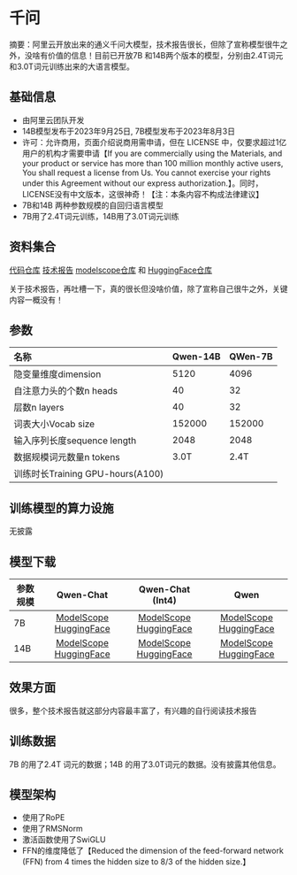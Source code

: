 # 千问

摘要：阿里云开放出来的通义千问大模型，技术报告很长，但除了宣称模型很牛之外，没啥有价值的信息！目前已开放7B 和14B两个版本的模型，分别由2.4T词元和3.0T词元训练出来的大语言模型。

## 基础信息

- 由阿里云团队开发
- 14B模型发布于2023年9月25日, 7B模型发布于2023年8月3日
- 许可：允许商用，页面介绍说商用需申请，但在 LICENSE 中，仅要求超过1亿用户的机构才需要申请【If you are commercially using the Materials, and your product or service has more than 100 million monthly active users, You shall request a license from Us. You cannot exercise your rights under this Agreement without our express authorization.】。同时，LICENSE没有中文版本，这很神奇！【注：本条内容不构成法律建议】
- 7B和14B 两种参数规模的自回归语言模型
- 7B用了2.4T词元训练，14B用了3.0T词元训练


## 资料集合

[代码仓库](https://github.com/QwenLM/Qwen)
[技术报告](https://qianwen-res.oss-cn-beijing.aliyuncs.com/QWEN_TECHNICAL_REPORT.pdf)
[modelscope仓库](https://modelscope.cn/organization/qwen) 和 [HuggingFace仓库](https://huggingface.co/Qwen)


关于技术报告，再吐槽一下，真的很长但没啥价值，除了宣称自己很牛之外，关键内容一概没有！


## 参数

|名称|Qwen-14B|QWen-7B|
|:-|:-|:-|
|隐变量维度dimension|5120|4096|
|自注意力头的个数n heads|40|32|
|层数n layers|40|32|
|词表大小Vocab size|152000|152000|
|输入序列长度sequence length|2048|2048|
|数据规模词元数量n tokens|3.0T|2.4T|
|训练时长Training GPU-hours(A100)|||

## 训练模型的算力设施

无披露

## 模型下载


|参数规模|Qwen-Chat |Qwen-Chat (Int4)| Qwen|
|----|:---:|:------:|:-----:|
| 7B |  <a href="https://modelscope.cn/models/qwen/Qwen-7B-Chat/summary">ModelScope <a>  <a href="https://huggingface.co/Qwen/Qwen-7B-Chat">HuggingFace</a>  |  <a href="https://modelscope.cn/models/qwen/Qwen-7B-Chat-Int4/summary">ModelScope <a>  <a href="https://huggingface.co/Qwen/Qwen-7B-Chat-Int4">HuggingFace</a>  |  <a href="https://modelscope.cn/models/qwen/Qwen-7B/summary">ModelScope <a>  <a href="https://huggingface.co/Qwen/Qwen-7B">HuggingFace</a>  |
| 14B | <a href="https://modelscope.cn/models/qwen/Qwen-14B-Chat/summary">ModelScope <a>  <a href="https://huggingface.co/Qwen/Qwen-14B-Chat">HuggingFace</a> | <a href="https://modelscope.cn/models/qwen/Qwen-14B-Chat-Int4/summary">ModelScope <a>  <a href="https://huggingface.co/Qwen/Qwen-14B-Chat-Int4">HuggingFace</a> | <a href="https://modelscope.cn/models/qwen/Qwen-14B/summary">ModelScope <a>  <a href="https://huggingface.co/Qwen/Qwen-14B">HuggingFace</a> |


## 效果方面

很多，整个技术报告就这部分内容最丰富了，有兴趣的自行阅读技术报告


## 训练数据

7B 的用了2.4T 词元的数据；14B 的用了3.0T词元的数据。没有披露其他信息。


## 模型架构
- 使用了RoPE
- 使用了RMSNorm
- 激活函数使用了SwiGLU
- FFN的维度降低了【Reduced the dimension of the feed-forward network (FFN) from 4 times the hidden size to 8/3 of the hidden size.】

  